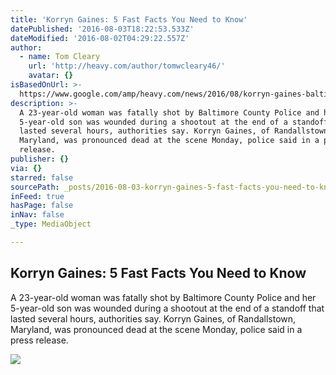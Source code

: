 ```yaml
---
title: 'Korryn Gaines: 5 Fast Facts You Need to Know'
datePublished: '2016-08-03T18:22:53.533Z'
dateModified: '2016-08-02T04:29:22.557Z'
author:
  - name: Tom Cleary
    url: 'http://heavy.com/author/tomwcleary46/'
    avatar: {}
isBasedOnUrl: >-
  https://www.google.com/amp/heavy.com/news/2016/08/korryn-gaines-baltimore-county-maryland-son-kodi-photos-facebook-police-shooting-photos-facebook-videos-warrant/amp/?client=safari
description: >-
  A 23-year-old woman was fatally shot by Baltimore County Police and her
  5-year-old son was wounded during a shootout at the end of a standoff that
  lasted several hours, authorities say. Korryn Gaines, of Randallstown,
  Maryland, was pronounced dead at the scene Monday, police said in a press
  release.
publisher: {}
via: {}
starred: false
sourcePath: _posts/2016-08-03-korryn-gaines-5-fast-facts-you-need-to-know.md
inFeed: true
hasPage: false
inNav: false
_type: MediaObject

---
```

<article style=""><h1>Korryn Gaines: 5 Fast Facts You Need to Know</h1><p>A 23-year-old woman was fatally shot by Baltimore County Police and her 5-year-old son was wounded during a shootout at the end of a standoff that lasted several hours, authorities say. Korryn Gaines, of Randallstown, Maryland, was pronounced dead at the scene Monday, police said in a press release.</p><img src="https://heavyeditorial.files.wordpress.com/2016/08/korryn-gaines-4-e1470106504958.jpg?quality=65&amp;strip=all&amp;strip=all" /></article>
